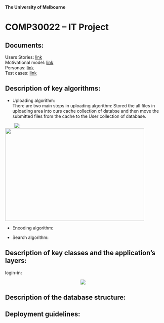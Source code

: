 **The University of Melbourne**
# COMP30022 – IT Project



## Documents:

Users Stories: [link](docs/UserStory.pdf)  
Motivational model: [link](docs/MotivationalModel.pdf)  
Personas: [link](docs/UseCases.pdf)  
Test cases: [link](tests/TestCases.pdf)  

## Description of key algorithms:

- Uploading algorithm:  
  There are two main steps in uploading algorithm: Stored the all files in uploading area into ours cache collection of databse and then move the submitted files from the cache to the User collection of database.
  
<p>
  <image src="image/cache.jpg"hspace="30">
  <image src="image/cacheCollection.jpg" width="450" height="300">
<p>

- Encoding algorithm:  

- Search algorithm:  

## Description of key classes and the application’s layers:

login-in: 
<p align="center">
  <image src="image/log in.png">
<p>



## Description of the database structure:




## Deployment guidelines:


